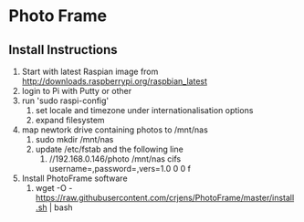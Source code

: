 Photo Frame
=====


Install Instructions
--------------------
1. Start with latest Raspian image from http://downloads.raspberrypi.org/raspbian_latest
2. login to Pi with Putty or other 
3. run 'sudo raspi-config' 
	1. set locale and timezone under internationalisation options
	2. expand filesystem
4. map newtork drive containing photos to /mnt/nas
	1. sudo mkdir /mnt/nas
	2. update /etc/fstab and the following line
		1. //192.168.0.146/photo	/mnt/nas	cifs	username=<user>,password=<password>,vers=1.0	0	0	f
4. Install PhotoFrame software
	1. wget -O - https://raw.githubusercontent.com/crjens/PhotoFrame/master/install.sh | bash
